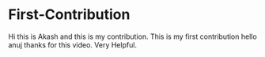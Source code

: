 # First-Contribution
Hi this is Akash and this is my contribution.
This is my first contribution
hello anuj thanks for this video. Very Helpful.
